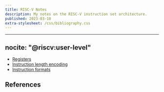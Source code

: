 ```yaml
---
title: RISC-V Notes
description: My notes on the RISC-V instruction set architecture.
published: 2023-03-10
extra-stylesheet: /css/bibliography.css
---
```


---
nocite: "@riscv:user-level"
---

*   [Registers](registers)
*   [Instruction length encoding](encoding)
*   [Instruction formats](formats)

## References
